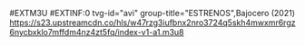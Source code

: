 #EXTM3U #EXTINF:0 tvg-id="avi" group-title="ESTRENOS",Bajocero (2021) https://s23.upstreamcdn.co/hls/w47rzg3iufbnx2nro3724q5skh4mwxmr6rgz6nycbxklo7mffdm4nz4zt5fq/index-v1-a1.m3u8
